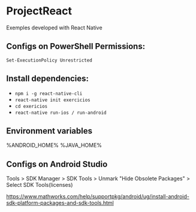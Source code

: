 # ProjectReact
Exemples developed with React Native

## Configs on PowerShell Permissions:

`Set-ExecutionPolicy Unrestricted`

## Install dependencies:

- `npm i -g react-native-cli`
- `react-native init exercicios`
- `cd exericios`
- `react-native run-ios / run-android`

## Environment variables

%ANDROID_HOME%
%JAVA_HOME%

## Configs on Android Studio
Tools > SDK Manager > SDK Tools > Unmark "Hide Obsolete Packages" > Select SDK Tools(licenses)

https://www.mathworks.com/help/supportpkg/android/ug/install-android-sdk-platform-packages-and-sdk-tools.html
